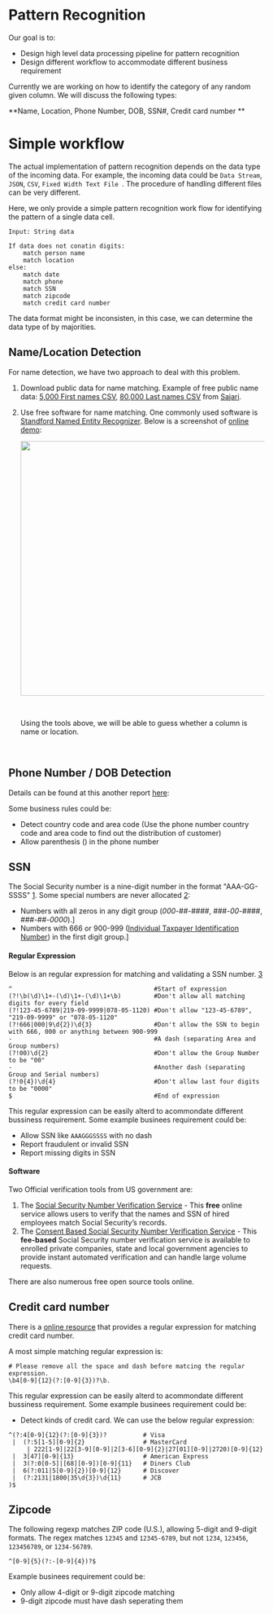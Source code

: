 # Pattern Recognition

Our goal is to: 

- Design high level data processing pipeline for pattern recognition
- Design different workflow to accommodate different business requirement

Currently we are working on how to identify the category of any random given column. We will discuss the following types:

**Name, Location, Phone Number, DOB, SSN#, Credit card number **



# Simple workflow

The actual implementation of pattern recognition depends on the data type of the incoming data. For example, the incoming data could be `Data Stream`, `JSON`, `CSV`, `Fixed Width Text File `. The procedure of handling different files can be very different. 

Here, we only provide a simple pattern recognition work flow for identifying the pattern of a single data cell. 

```
Input: String data

If data does not conatin digits:
	match person name
    match location
else:
	match date
	match phone
	match SSN
	match zipcode
	match credit card number
```

The data format might be inconsisten, in this case, we can determine the data type of by majorities. 



## Name/Location Detection

For name detection, we have two approach to deal with this problem.

1. Download public data for name matching. Example of free public name data: [5,000 First names CSV](https://www.sajari.com/free-data/CSV_Database_of_First_Names.csv), [80,000 Last names CSV](https://www.sajari.com/free-data/CSV_Database_of_Last_Names.csv) from [Sajari](https://www.sajari.com/public-data).

2. Use free software for name matching. One commonly used software is [Standford Named Entity Recognizer](https://nlp.stanford.edu/software/CRF-NER.shtml). Below is a screenshot of [online demo](http://nlp.stanford.edu:8080/ner/process):

   <img src="/Users/hexiaoyu/Desktop/capstone/Pattern/images/StandfordNER.png" width="500">

   ​

   Using the tools above, we will be able to guess whether a column is name or location.

   ​

## Phone Number / DOB Detection

Details can be found at this another report [here](https://github.com/hexiaoyuhaha/PatternRecognition/blob/master/PhoneNumber_Date.md): 

Some business rules could be:

- Detect country code and area code (Use the phone number country code and area code to find out the distribution of customer)
- Allow parenthesis () in the phone number



## SSN

The Social Security number is a nine-digit number in the format "AAA-GG-SSSS" [1](https://en.wikipedia.org/wiki/Social_Security_number#Structure). Some special numbers are never allocated [2](https://en.wikipedia.org/wiki/Social_Security_number#Valid_SSNs):

- Numbers with all zeros in any digit group (*000*-##-####, ###-*00*-####, ###-##-*0000*).]
- Numbers with 666 or 900-999 ([Individual Taxpayer Identification Number](https://en.wikipedia.org/wiki/Individual_Taxpayer_Identification_Number)) in the first digit group.]

#### Regular Expression

Below is an regular expression for matching and validating a SSN number. [3](https://www.codeproject.com/Articles/651609/Validating-Social-Security-Numbers-through-Regular)

```
^                                       #Start of expression
(?!\b(\d)\1+-(\d)\1+-(\d)\1+\b)         #Don't allow all matching digits for every field
(?!123-45-6789|219-09-9999|078-05-1120) #Don't allow "123-45-6789", "219-09-9999" or "078-05-1120"
(?!666|000|9\d{2})\d{3}                 #Don't allow the SSN to begin with 666, 000 or anything between 900-999
-                                       #A dash (separating Area and Group numbers)
(?!00)\d{2}                             #Don't allow the Group Number to be "00"
-                                       #Another dash (separating Group and Serial numbers)
(?!0{4})\d{4}                           #Don't allow last four digits to be "0000"
$                                       #End of expression
```

This regular expression can be easily alterd to acommondate different bussiness requirement. Some example businees requirement could be:

- Allow SSN like `AAAGGGSSSS` with no dash
- Report fraudulent or invalid SSN
- Report missing digits in SSN



#### Software

Two Official verification tools from US government are:

1. The [Social Security Number Verification Service](http://www.ssa.gov/employer/ssnv.htm) - This **free** online service allows users to verify that the names and SSN of hired employees match Social Security’s records.
2. The [Consent Based Social Security Number Verification Service](http://www.ssa.gov/cbsv/) - This **fee-based** Social Security number verification service is available to enrolled private companies, state and local government agencies to provide instant automated verification and can handle large volume requests.

There are also numerous free open source tools online. 



## Credit card number

There is a [online resource](http://www.regular-expressions.info/creditcard.html) that provides a regular expression for matching credit card number.

A most simple matching regular expression is:

```
# Please remove all the space and dash before matcing the regular expression.
\b4[0-9]{12}(?:[0-9]{3})?\b.
```

This regular expression can be easily alterd to acommondate different bussiness requirement. Some example businees requirement could be:

- Detect kinds of credit card. We can use the below regular expression:

```
^(?:4[0-9]{12}(?:[0-9]{3})?          # Visa
 |  (?:5[1-5][0-9]{2}                # MasterCard
     | 222[1-9]|22[3-9][0-9]|2[3-6][0-9]{2}|27[01][0-9]|2720)[0-9]{12}
 |  3[47][0-9]{13}                   # American Express
 |  3(?:0[0-5]|[68][0-9])[0-9]{11}   # Diners Club
 |  6(?:011|5[0-9]{2})[0-9]{12}      # Discover
 |  (?:2131|1800|35\d{3})\d{11}      # JCB
)$
```



## Zipcode

The following regexp matches ZIP code (U.S.), allowing 5-digit and 9-digit formats. The regex matches `12345` and `12345-6789`, but not `1234`, `123456`, `123456789`, or `1234-56789`.

```^[0-9]{5}(?:-[0-9]{4})?$```

Example businees requirement could be:

- Only allow 4-digit or 9-digit zipcode matching
- 9-digit zipcode must have dash seperating them

